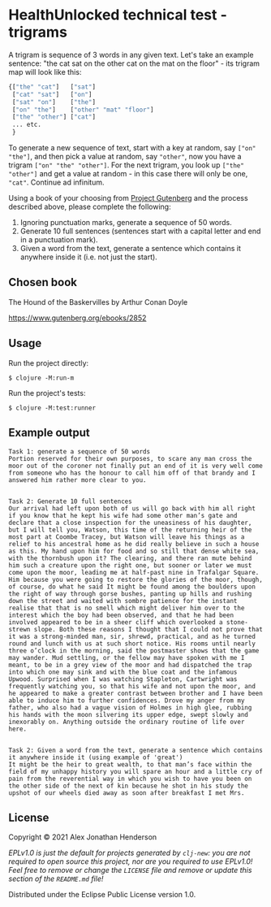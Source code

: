 # HealthUnlocked technical test - trigrams

A trigram is sequence of 3 words in any given text. Let's take an example sentence: "the cat sat on the other cat on the mat on the floor" - its trigram map will look like this:
```clj
{["the" "cat"]   ["sat"]
 ["cat" "sat"]   ["on"]
 ["sat" "on"]    ["the"]
 ["on" "the"]    ["other" "mat" "floor"]
 ["the" "other"] ["cat"]
 ... etc.
 }
 ```

To generate a new sequence of text, start with a key at random, say `["on" "the"]`, and then pick a value at random, say `"other"`, now you have a trigram `["on" "the" "other"]`. For the next trigram, you look up `["the" "other"]` and get a value at random - in this case there will only be one, `"cat"`. Continue ad infinitum.

Using a book of your choosing from [Project Gutenberg](https://www.gutenberg.org/) and the process described above, please complete the following:

1. Ignoring punctuation marks, generate a sequence of 50 words.
2. Generate 10 full sentences (sentences start with a capital letter and end in a punctuation mark).
3. Given a word from the text, generate a sentence which contains it anywhere inside it (i.e. not just the start).

## Chosen book

The Hound of the Baskervilles by Arthur Conan Doyle

https://www.gutenberg.org/ebooks/2852

## Usage

Run the project directly:

    $ clojure -M:run-m


Run the project's tests:

    $ clojure -M:test:runner

## Example output
```
Task 1: generate a sequence of 50 words
Portion reserved for their own purposes, to scare any man cross the moor out of the coroner not finally put an end of it is very well come from someone who has the honour to call him off of that brandy and I answered him rather more clear to you.


Task 2: Generate 10 full sentences
Our arrival had left upon both of us will go back with him all right if you know that he kept his wife had some other man’s gate and declare that a close inspection for the uneasiness of his daughter, but I will tell you, Watson, this time of the returning heir of the most part at Coombe Tracey, but Watson will leave his things as a relief to his ancestral home as he did really believe in such a house as this. My hand upon him for food and so still that dense white sea, with the thornbush upon it? The clearing, and there ran mute behind him such a creature upon the right one, but sooner or later we must come upon the moor, leading me at half-past nine in Trafalgar Square. Him because you were going to restore the glories of the moor, though, of course, do what he said It might be found among the boulders upon the right of way through gorse bushes, panting up hills and rushing down the street and waited with sombre patience for the instant realise that that is no smell which might deliver him over to the interest which the boy had been observed, and that he had been involved appeared to be in a sheer cliff which overlooked a stone-strewn slope. Both these reasons I thought that I could not prove that it was a strong-minded man, sir, shrewd, practical, and as he turned round and lunch with us at such short notice. His rooms until nearly three o’clock in the morning, said the postmaster shows that the game may wander. Mud settling, or the fellow may have spoken with me I meant, to be in a grey view of the moor and had dispatched the trap into which one may sink and with the blue coat and the infamous Upwood. Surprised when I was watching Stapleton, Cartwright was frequently watching you, so that his wife and not upon the moor, and he appeared to make a greater contrast between brother and I have been able to induce him to further confidences. Drove my anger from my father, who also had a vague vision of Holmes in high glee, rubbing his hands with the moon silvering its upper edge, swept slowly and inexorably on. Anything outside the ordinary routine of life over here.


Task 2: Given a word from the text, generate a sentence which contains it anywhere inside it (using example of 'great')
It might be the heir to great wealth, to that man’s face within the field of my unhappy history you will spare an hour and a little cry of pain from the reverential way in which you wish to have you been on the other side of the next of kin because he shot in his study the upshot of our wheels died away as soon after breakfast I met Mrs.
```

## License

Copyright © 2021 Alex Jonathan Henderson

_EPLv1.0 is just the default for projects generated by `clj-new`: you are not_
_required to open source this project, nor are you required to use EPLv1.0!_
_Feel free to remove or change the `LICENSE` file and remove or update this_
_section of the `README.md` file!_

Distributed under the Eclipse Public License version 1.0.
